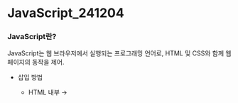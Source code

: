 # JavaScript_241204

### JavaScript란?

JavaScript는 웹 브라우저에서 실행되는 프로그래밍 언어로, HTML 및 CSS와 함께 웹 페이지의 동작을 제어.

* 삽입 방법

  * HTML 내부 → <script> 태그 안에 작성.

  * 파일 분리 → JavaScript 코드를 .js 파일로 분리하여 사용.

  * 구조와 동작의 분리로 코드 재사용성 및 유지보수성 ↑

### 변수와 상수

* 변수는 프로그래밍 언어에서 값을 저장하고 재사용하기 위해 사용하는 메커니즘.
* 자바스크립트에서는 데이터를 동적으로 관리하며, 변수는 이러한 데이터를 저장하고 필요할 때 접근할 수 있게 함.

#### 변수의 주요 개념

  * 변수 이름: 변수에 접근하기 위해 사용하는 고유 이름.
  
  * 변수 값: 변수에 저장된 실제 데이터.
  
  * 변수 할당: 값을 변수에 저장하는 행위.
  
  * 변수 선언: 변수를 사용하려고 컴퓨터에 알려주는 작업.
  
  * 변수 참조: 변수에 저장된 값을 읽어오는 작업.

#### 변수 선언 규칙

* 문자, $, _로 시작해야 하며 숫자로 시작할 수 없음.
``` javascript
let userName;  // 유효
let $amount;   // 유효
let 1stName;   // 오류
```

* 대소문자를 구분.
``` javascript
let apple = 1;
let Apple = 2;
console.log(apple); // 1
console.log(Apple); // 2
```
  
* 예약어는 변수 이름으로 사용할 수 없음.
 ``` javascript
let let = 5;  // 오류
let function = 10;  // 오류
```

### var, let, const의 차이점

  | 선언방식    | 값 변경 가능?   | 스코프    |  중복 선언             |
  | -------- | ----------- | ---------- | ----------- |
  | var | 가능     | 함수 스코프  | 가능              |
  | let | 가능     | 블록 스코프  | 불가능              |
  | const | 불가능     | 블록 스코프  | 불가능              |

#### 변수 스코프

* 스코프는 변수가 유효한 코드의 영역을 의미.

  * 전역 스코프 → 코드 어디서든 접근 가능한 변수.

  * 함수 스코프 → 함수 내부에서만 접근 가능.

  * 블록 스코프 → 중괄호({}) 내에서만 접근 가능.

#### 호이스팅 (Hoisting)

* JavaScript는 변수 선언을 코드의 맨 위로 끌어올리는 호이스팅이라는 메커니즘을 가짐.

  * var: 선언은 호이스팅되지만, 초기화는 호이스팅 X.
  * let, const: 선언은 호이스팅되지만, 초기화 전에 접근하면 오류 발생.

### 형 변환 (Type Conversion)

JavaScript에서 형 변환은 값의 자료형을 변경하는 과정. 특정 상황에서 자동으로 변환되기도 하고, 개발자가 명시적으로 변환하기도 함.

### 형 변환의 종류

* 자동 변환 (Implicit Conversion)

  * JavaScript가 상황에 맞게 값을 자동으로 변환.
  
  * 예: console.log("6" / "2");   // 3
  
  * 문자열 "6"과 "2"가 자동으로 숫자형으로 변환되어 연산이 수행.

* 명시적 변환 (Explicit Conversion)

  * 개발자가 원하는 자료형으로 의도적으로 변환.

  * 메서드 사용:
      
    * String(value) → 문자형으로 변환.
    
    * Number(value) → 숫자형으로 변환.
    
    * Boolean(value) → 불린형으로 변환.
   
#### 자료형별 변환 규칙

  #### 1. 문자형 (String)

  | 값    | 변환 결과                                    |
  | ---------- | ---------------------------------------------- |
  | true | "true"                |
  | false | "false"                |
  | null | "null"                |
  | undefined | "undefined"                |

  ``` javascript
String(123);        // "123"
String(true);       // "true"
String(null);       // "null"
```

  #### 2. 숫자형 (Number)

  | 값    | 변환 결과                                    |
  | ---------- | ---------------------------------------------- |
  | undefined | NaN               |
  | null | 0                |
  | true | 1                |
  | false | 0                |
  | 비어있는 문자열 | 0                |

  ``` javascript
Number("123");      // 123
Number(" 123 ");    // 123
Number("abc");      // NaN
```

  #### 3. 불린형 (Boolean)

  논리 연산자 또는 조건문에서 사용.

  | 값    | 변환 결과                                    |
  | ---------- | ---------------------------------------------- |
  | 0, null, "", undefined, NaN | false               |
  | 나머지 값 | true                |

  ``` javascript
Boolean(0);          // false
Boolean("hello");    // true
Boolean("");         // false
```

  #### 주의할 점
  
  * 숫자형 변환에서 변환 불가능한 문자열은 NaN을 반환.
  * 불린형 변환에서는 비어 있지 않은 문자열은 모두 true.
